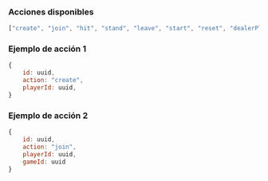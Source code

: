 ### Acciones disponibles

```js
["create", "join", "hit", "stand", "leave", "start", "reset", "dealerPlay"];
```

### Ejemplo de acción 1
```js
{
    id: uuid,
    action: "create",
    playerId: uuid,
}
```

### Ejemplo de acción 2
```js
{
    id: uuid,
    action: "join",
    playerId: uuid,
    gameId: uuid
}
```

